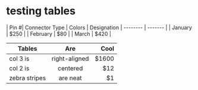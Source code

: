 # testing tables

| Pin #| Connector Type    | Colors | Designation
| -------- | ------- |
| January  | $250    |
| February | $80     |
| March    | $420    |


| Tables        | Are           | Cool  |
| ------------- |:-------------:| -----:|
| col 3 is      | right-aligned | $1600 |
| col 2 is      | centered      |   $12 |
| zebra stripes | are neat      |    $1 |